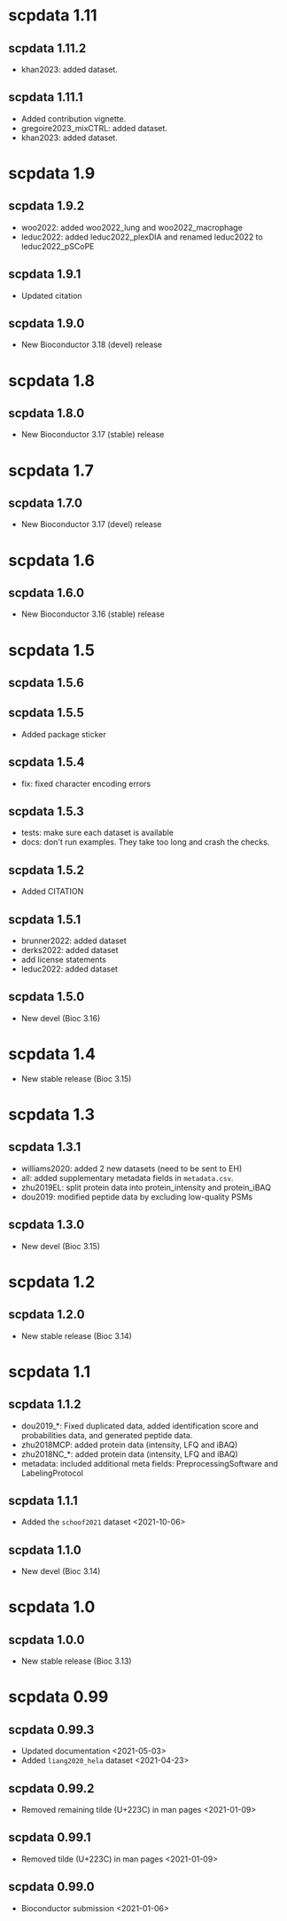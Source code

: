 # scpdata 1.11

## scpdata 1.11.2

- khan2023: added dataset.

## scpdata 1.11.1

- Added contribution vignette.
- gregoire2023_mixCTRL: added dataset.
- khan2023: added dataset.

# scpdata 1.9

## scpdata 1.9.2

- woo2022: added woo2022_lung and woo2022_macrophage
- leduc2022: added leduc2022_plexDIA and renamed leduc2022 to
  leduc2022_pSCoPE

## scpdata 1.9.1

- Updated citation

## scpdata 1.9.0

- New Bioconductor 3.18 (devel) release

# scpdata 1.8

## scpdata 1.8.0

- New Bioconductor 3.17 (stable) release

# scpdata 1.7

## scpdata 1.7.0

- New Bioconductor 3.17 (devel) release

# scpdata 1.6

## scpdata 1.6.0

- New Bioconductor 3.16 (stable) release

# scpdata 1.5

## scpdata 1.5.6

## scpdata 1.5.5

- Added package sticker

## scpdata 1.5.4

- fix: fixed character encoding errors

## scpdata 1.5.3

- tests: make sure each dataset is available
- docs: don't run examples. They take too long and crash the checks.

## scpdata 1.5.2

- Added CITATION

## scpdata 1.5.1

- brunner2022: added dataset
- derks2022: added dataset
- add license statements
- leduc2022: added dataset

## scpdata 1.5.0

- New devel (Bioc 3.16)

# scpdata 1.4

- New stable release (Bioc 3.15)

# scpdata 1.3

## scpdata 1.3.1

- williams2020: added 2 new datasets (need to be sent to EH)
- all: added supplementary metadata fields in `metadata.csv`.
- zhu2019EL: split protein data into protein_intensity and protein_iBAQ
- dou2019: modified peptide data by excluding low-quality PSMs

## scpdata 1.3.0

- New devel (Bioc 3.15)

# scpdata 1.2

## scpdata 1.2.0

- New stable release (Bioc 3.14)

# scpdata 1.1

## scpdata 1.1.2

- dou2019_*: Fixed duplicated data, added identification score and
  probabilities data, and generated peptide data.
- zhu2018MCP: added protein data (intensity, LFQ and iBAQ)
- zhu2018NC_*: added protein data (intensity, LFQ and iBAQ)
- metadata: included additional meta fields: PreprocessingSoftware and
  LabelingProtocol

## scpdata 1.1.1

- Added the `schoof2021` dataset <2021-10-06>

## scpdata 1.1.0

- New devel (Bioc 3.14)

# scpdata 1.0

## scpdata 1.0.0

- New stable release (Bioc 3.13)

# scpdata 0.99

## scpdata 0.99.3

- Updated documentation <2021-05-03>
- Added `liang2020_hela` dataset <2021-04-23>

## scpdata 0.99.2

- Removed remaining tilde (U+223C) in man pages <2021-01-09>

## scpdata 0.99.1

- Removed tilde (U+223C) in man pages
  <2021-01-09>

## scpdata 0.99.0

- Bioconductor submission
  <2021-01-06>
